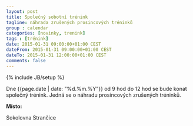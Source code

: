 ```yaml
---
layout: post
title: Společný sobotní trénink
tagline: náhrada zrušených prosincových tréninků
group : calendar
categories: [novinky, trenink]
tags : [trénink]
date: 2015-01-31 09:00:00+01:00 CEST
dateFrom: 2015-01-31 09:00:00+01:00 CEST
dateTo: 2015-01-31 12:00:00+01:00 CEST
comments: false
---
```

{% include JB/setup %}

Dne {{page.date | date: "%d.%m.%Y"}} od 9 hod do 12 hod se bude konat společný trénink.
Jedná se o náhradu prosincových zrušených tréninků.

**Místo:**

Sokolovna Strančice
